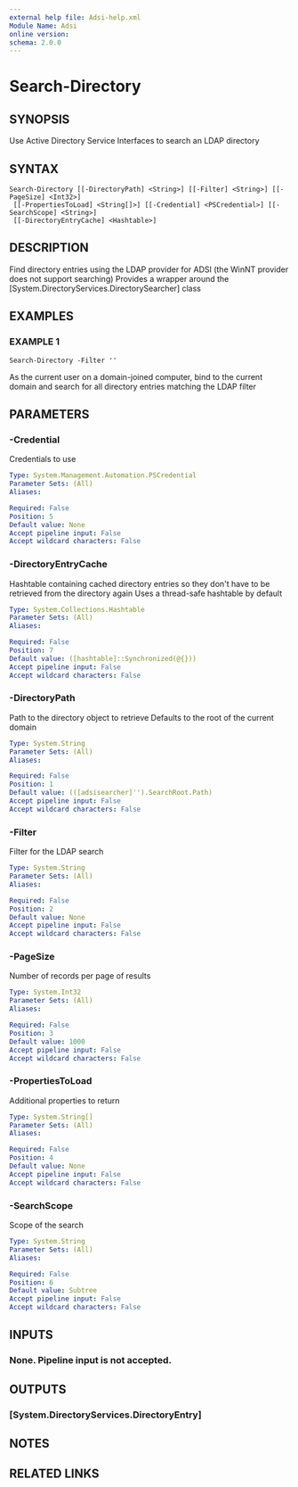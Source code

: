 ```yaml
---
external help file: Adsi-help.xml
Module Name: Adsi
online version:
schema: 2.0.0
---
```


# Search-Directory

## SYNOPSIS
Use Active Directory Service Interfaces to search an LDAP directory

## SYNTAX

```
Search-Directory [[-DirectoryPath] <String>] [[-Filter] <String>] [[-PageSize] <Int32>]
 [[-PropertiesToLoad] <String[]>] [[-Credential] <PSCredential>] [[-SearchScope] <String>]
 [[-DirectoryEntryCache] <Hashtable>]
```

## DESCRIPTION
Find directory entries using the LDAP provider for ADSI (the WinNT provider does not support searching)
Provides a wrapper around the \[System.DirectoryServices.DirectorySearcher\] class

## EXAMPLES

### EXAMPLE 1
```
Search-Directory -Filter ''
```

As the current user on a domain-joined computer, bind to the current domain and search for all directory entries matching the LDAP filter

## PARAMETERS

### -Credential
Credentials to use

```yaml
Type: System.Management.Automation.PSCredential
Parameter Sets: (All)
Aliases:

Required: False
Position: 5
Default value: None
Accept pipeline input: False
Accept wildcard characters: False
```

### -DirectoryEntryCache
Hashtable containing cached directory entries so they don't have to be retrieved from the directory again
Uses a thread-safe hashtable by default

```yaml
Type: System.Collections.Hashtable
Parameter Sets: (All)
Aliases:

Required: False
Position: 7
Default value: ([hashtable]::Synchronized(@{}))
Accept pipeline input: False
Accept wildcard characters: False
```

### -DirectoryPath
Path to the directory object to retrieve
Defaults to the root of the current domain

```yaml
Type: System.String
Parameter Sets: (All)
Aliases:

Required: False
Position: 1
Default value: (([adsisearcher]'').SearchRoot.Path)
Accept pipeline input: False
Accept wildcard characters: False
```

### -Filter
Filter for the LDAP search

```yaml
Type: System.String
Parameter Sets: (All)
Aliases:

Required: False
Position: 2
Default value: None
Accept pipeline input: False
Accept wildcard characters: False
```

### -PageSize
Number of records per page of results

```yaml
Type: System.Int32
Parameter Sets: (All)
Aliases:

Required: False
Position: 3
Default value: 1000
Accept pipeline input: False
Accept wildcard characters: False
```

### -PropertiesToLoad
Additional properties to return

```yaml
Type: System.String[]
Parameter Sets: (All)
Aliases:

Required: False
Position: 4
Default value: None
Accept pipeline input: False
Accept wildcard characters: False
```

### -SearchScope
Scope of the search

```yaml
Type: System.String
Parameter Sets: (All)
Aliases:

Required: False
Position: 6
Default value: Subtree
Accept pipeline input: False
Accept wildcard characters: False
```

## INPUTS

### None. Pipeline input is not accepted.
## OUTPUTS

### [System.DirectoryServices.DirectoryEntry]
## NOTES

## RELATED LINKS
